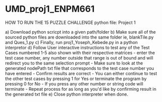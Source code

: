 # UMD_proj1_ENPM661
HOW TO RUN THE 15 PUZZLE CHALLENGE python file: Project 1

a) Download python scricpt into a given path/folder
b) Make sure all of the sourced python files are downloaded into the same folder
    ie, blankTile.py and Ques_1.py
c) Finally, run proj1_Yoseph_Kebede.py in a python interpretor
d) Follow User interactive instructions to test any of the Test Cases numbered 1-5
   also shown with their respective matrices
    - enter the test case number, any number outside that range is out of bound and
      will redirect you to the same selection prompt
    - Make sure to look at the generated nodePath txt file that corresponds to the 
      test case number you have entered
    - Confirm results are correct
    - You can either continue to test the other test cases by pressing 1 for Yes or 
      terminate the program by pressing 0 for No 
    - If you press any other number or string code will terminate 
    - Repeat process for as long as you'd like by confirming result in the generated 
      txt file 
e) Close python interpreter when done.
